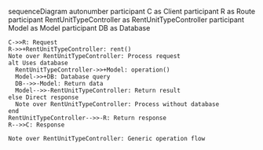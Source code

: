 sequenceDiagram
    autonumber
    participant C as Client
    participant R as Route
    participant RentUnitTypeController as RentUnitTypeController
    participant Model as Model
    participant DB as Database
    
    C->>R: Request
    R->>+RentUnitTypeController: rent()
    Note over RentUnitTypeController: Process request
    alt Uses database
      RentUnitTypeController->>+Model: operation()
      Model->>+DB: Database query
      DB-->>-Model: Return data
      Model-->>-RentUnitTypeController: Return result
    else Direct response
      Note over RentUnitTypeController: Process without database
    end
    RentUnitTypeController-->>-R: Return response
    R-->>C: Response
    
    Note over RentUnitTypeController: Generic operation flow
  